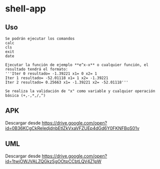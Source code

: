 # shell-app
## Uso
    Se podrán ejecutar los comandos
    calc
    cls
    exit
    date

    Ejecutar la función de ejemplo **e^x-x** o cualquier función, el resultado tendrá el formato:
    '''Iter 0 resultado= -1.39221 x1= 0 x2= 1
    Iter 1 resultado= -52.01118 x1= 1 x2= -1.39221
    Iter 2 resultado= 0.25663 x1= -1.39221 x2= -52.01118'''

    Se realiza la validación de "x" como variable y cualquier operación básica (+,-,*,/,^)

## APK

Descargar desde
    https://drive.google.com/open?id=0B36KCgCkReIedjdnbEtlZkVxaVFZUEp4dGd6Y0FKNFBoS01v


## UML

Descargar desde
    https://drive.google.com/open?id=1twjOWJVALZQGkzSgOOtpCCbtLQV4Z1pW
